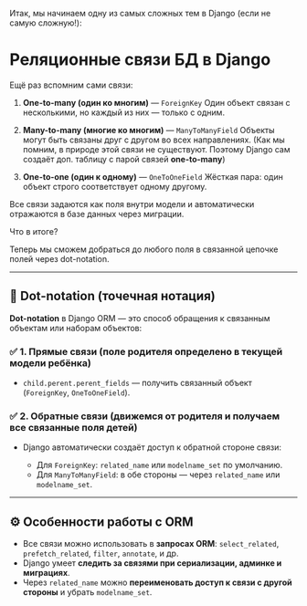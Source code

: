 Итак, мы начинаем одну из самых сложных тем в Django (если не самую сложную!):

# Реляционные связи БД в Django

Ещё раз вспомним сами связи:

1. **One-to-many (один ко многим)** — `ForeignKey`
   Один объект связан с несколькими, но каждый из них — только с одним.

2. **Many-to-many (многие ко многим)** — `ManyToManyField`
   Объекты могут быть связаны друг с другом во всех направлениях.
   (Как мы помним, в природе этой связи не существуют.
   Поэтому Django сам создаёт доп. таблицу с парой связей **one-to-many**)

3. **One-to-one (один к одному)** — `OneToOneField`
   Жёсткая пара: один объект строго соответствует одному другому.

Все связи задаются как поля внутри модели и автоматически отражаются в базе данных через миграции.

Что в итоге?

Теперь мы сможем добраться до любого поля в связанной цепочке полей через dot-notation.

---

## 📍 **Dot-notation (точечная нотация)**

**Dot-notation** в Django ORM — это способ обращения к связанным объектам или наборам объектов:

### ✅ 1. Прямые связи (поле родителя определено в текущей модели ребёнка)

* `child.perent.perent_fields` — получить связанный объект (`ForeignKey`, `OneToOneField`).


### ✅ 2. Обратные связи (движемся от родителя и получаем все связанные поля детей)

* Django автоматически создаёт доступ к обратной стороне связи:

  * Для `ForeignKey`: `related_name` или `modelname_set` по умолчанию.
  * Для `ManyToManyField`: в обе стороны — через `related_name` или `modelname_set`.

---

## ⚙️ **Особенности работы с ORM**

* Все связи можно использовать в **запросах ORM**: `select_related`, `prefetch_related`, `filter`, `annotate`, и др.
* Django умеет **следить за связями при сериализации, админке и миграциях**.
* Через `related_name` можно **переименовать доступ к связи с другой стороны** и убрать `modelname_set`.

